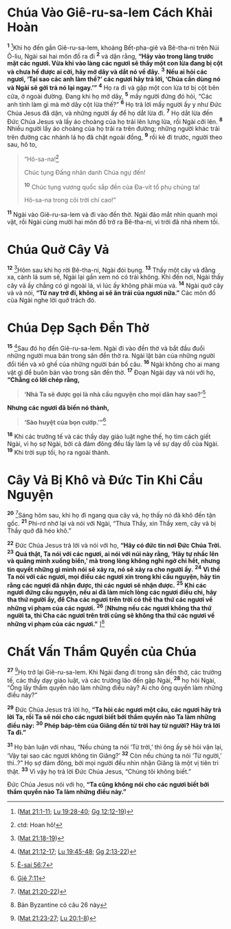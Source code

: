 # Chúa Vào Giê-ru-sa-lem Cách Khải Hoàn

<sup><b>1</b></sup> [^1@-d9b40d5f-9803-481b-b2db-4a43c7d96a92]Khi họ đến gần Giê-ru-sa-lem, khoảng Bết-pha-giê và Bê-tha-ni trên Núi Ô-liu, Ngài sai hai môn đồ ra đi <sup><b>2</b></sup> và dặn rằng, **“Hãy vào trong làng trước mặt các ngươi. Vừa khi vào làng các ngươi sẽ thấy một con lừa đang bị cột và chưa hề được ai cỡi, hãy mở dây và dắt nó về đây.** <sup><b>3</b></sup> **Nếu ai hỏi các ngươi, ‘Tại sao các anh làm thế?’ các ngươi hãy trả lời, ‘Chúa cần dùng nó và Ngài sẽ gởi trả nó lại ngay.’”** <sup><b>4</b></sup> Họ ra đi và gặp một con lừa tơ bị cột bên cửa, ở ngoài đường. Ðang khi họ mở dây, <sup><b>5</b></sup> mấy người đứng đó hỏi, “Các anh tính làm gì mà mở dây cột lừa thế?” <sup><b>6</b></sup> Họ trả lời mấy người ấy y như Ðức Chúa Jesus đã dặn, và những người ấy để họ dắt lừa đi. <sup><b>7</b></sup> Họ dắt lừa đến Ðức Chúa Jesus và lấy áo choàng của họ trải lên lưng lừa, rồi Ngài cỡi lên. <sup><b>8</b></sup> Nhiều người lấy áo choàng của họ trải ra trên đường; những người khác trải trên đường các nhánh lá họ đã chặt ngoài đồng, <sup><b>9</b></sup> rồi kẻ đi trước, người theo sau, hô to,

> “Hô-sa-na![^1-d9b40d5f-9803-481b-b2db-4a43c7d96a92]
>
> Chúc tụng Ðấng nhân danh Chúa ngự đến!
>
> <sup><b>10</b></sup> Chúc tụng vương quốc sắp đến của Ða-vít tổ phụ chúng ta!
>
> Hô-sa-na trong cõi trời chí cao!”

<sup><b>11</b></sup> Ngài vào Giê-ru-sa-lem và đi vào đền thờ. Ngài đảo mắt nhìn quanh mọi vật, rồi Ngài cùng mười hai môn đồ trở ra Bê-tha-ni, vì trời đã nhá nhem tối.

# Chúa Quở Cây Vả

<sup><b>12</b></sup> [^2@-d9b40d5f-9803-481b-b2db-4a43c7d96a92]Hôm sau khi họ rời Bê-tha-ni, Ngài đói bụng. <sup><b>13</b></sup> Thấy một cây vả đằng xa, cành lá sum sê, Ngài lại gần xem nó có trái không. Khi đến nơi, Ngài thấy cây vả ấy chẳng có gì ngoài lá, vì lúc ấy không phải mùa vả. <sup><b>14</b></sup> Ngài quở cây vả và nói, **“Từ nay trở đi, không ai sẽ ăn trái của ngươi nữa.”** Các môn đồ của Ngài nghe lời quở trách đó.

# Chúa Dẹp Sạch Ðền Thờ

<sup><b>15</b></sup> [^3@-d9b40d5f-9803-481b-b2db-4a43c7d96a92]Sau đó họ đến Giê-ru-sa-lem. Ngài đi vào đền thờ và bắt đầu đuổi những người mua bán trong sân đền thờ ra. Ngài lật bàn của những người đổi tiền và xô ghế của những người bán bồ câu. <sup><b>16</b></sup> Ngài không cho ai mang vật gì để buôn bán vào trong sân đền thờ. <sup><b>17</b></sup> Ðoạn Ngài dạy và nói với họ, **“Chẳng có lời chép rằng,**

> **‘Nhà Ta sẽ được gọi là nhà cầu nguyện cho mọi dân hay sao?’**[^4@-d9b40d5f-9803-481b-b2db-4a43c7d96a92]

**Nhưng các ngươi đã biến nó thành,**

> **‘Sào huyệt của bọn cướp.’”**[^5@-d9b40d5f-9803-481b-b2db-4a43c7d96a92]

<sup><b>18</b></sup> Khi các trưởng tế và các thầy dạy giáo luật nghe thế, họ tìm cách giết Ngài, vì họ sợ Ngài, bởi cả đám đông đều lấy làm lạ về sự dạy dỗ của Ngài. <sup><b>19</b></sup> Khi trời sụp tối, họ ra ngoài thành.

# Cây Vả Bị Khô và Ðức Tin Khi Cầu Nguyện

<sup><b>20</b></sup> [^6@-d9b40d5f-9803-481b-b2db-4a43c7d96a92]Sáng hôm sau, khi họ đi ngang qua cây vả, họ thấy nó đã khô đến tận gốc. <sup><b>21</b></sup> Phi-rơ nhớ lại và nói với Ngài, “Thưa Thầy, xin Thầy xem, cây vả bị Thầy quở đã héo khô.”

<sup><b>22</b></sup> Ðức Chúa Jesus trả lời và nói với họ, **“Hãy có đức tin nơi Ðức Chúa Trời.** <sup><b>23</b></sup> **Quả thật, Ta nói với các ngươi, ai nói với núi này rằng, ‘Hãy tự nhấc lên và quăng mình xuống biển,’ mà trong lòng không nghi ngờ chi hết, nhưng tin quyết những gì mình nói sẽ xảy ra, nó sẽ xảy ra cho người ấy.** <sup><b>24</b></sup> **Vì thế Ta nói với các ngươi, mọi điều các ngươi xin trong khi cầu nguyện, hãy tin rằng các ngươi đã nhận được, thì các ngươi sẽ nhận được.** <sup><b>25</b></sup> **Khi các ngươi đứng cầu nguyện, nếu ai đã làm mích lòng các ngươi điều chi, hãy tha thứ người ấy, để Cha các ngươi trên trời có thể tha thứ các ngươi về những vi phạm của các ngươi.** <sup><b>26</b></sup> \[**Nhưng nếu các ngươi không tha thứ người ta, thì Cha các ngươi trên trời cũng sẽ không tha thứ các ngươi về những vi phạm của các ngươi.”** ][^2-d9b40d5f-9803-481b-b2db-4a43c7d96a92]

# Chất Vấn Thẩm Quyền của Chúa

<sup><b>27</b></sup> [^7@-d9b40d5f-9803-481b-b2db-4a43c7d96a92]Họ trở lại Giê-ru-sa-lem. Khi Ngài đang đi trong sân đền thờ, các trưởng tế, các thầy dạy giáo luật, và các trưởng lão đến gặp Ngài, <sup><b>28</b></sup> họ hỏi Ngài, “Ông lấy thẩm quyền nào làm những điều này? Ai cho ông quyền làm những điều này?”

<sup><b>29</b></sup> Ðức Chúa Jesus trả lời họ, **“Ta hỏi các ngươi một câu, các ngươi hãy trả lời Ta, rồi Ta sẽ nói cho các ngươi biết bởi thẩm quyền nào Ta làm những điều này:** <sup><b>30</b></sup> **Phép báp-têm của Giăng đến từ trời hay từ người? Hãy trả lời Ta đi.”**

<sup><b>31</b></sup> Họ bàn luận với nhau, “Nếu chúng ta nói ‘Từ trời,’ thì ông ấy sẽ hỏi vặn lại, ‘Vậy tại sao các ngươi không tin Giăng?’ <sup><b>32</b></sup> Còn nếu chúng ta nói ‘Từ người,’ thì..?” Họ sợ đám đông, bởi mọi người đều nhìn nhận Giăng là một vị tiên tri thật. <sup><b>33</b></sup> Vì vậy họ trả lời Ðức Chúa Jesus, “Chúng tôi không biết.”

Ðức Chúa Jesus nói với họ, **“Ta cũng không nói cho các ngươi biết bởi thẩm quyền nào Ta làm những điều này.”**

[^1-d9b40d5f-9803-481b-b2db-4a43c7d96a92]: ctd: Hoan hô!

[^2-d9b40d5f-9803-481b-b2db-4a43c7d96a92]: Bản Byzantine có câu 26 này

[^1@-d9b40d5f-9803-481b-b2db-4a43c7d96a92]: ([Mat 21:1-11](/passage/?search=Matt.21.1-Matt.21.11&version=BD2011); [Lu 19:28-40](/passage/?search=Luke.19.28-Luke.19.40&version=BD2011); [Gg 12:12-19](/passage/?search=John.12.12-John.12.19&version=BD2011))

[^2@-d9b40d5f-9803-481b-b2db-4a43c7d96a92]: ([Mat 21:18-19](/passage/?search=Matt.21.18-Matt.21.19&version=BD2011))

[^3@-d9b40d5f-9803-481b-b2db-4a43c7d96a92]: ([Mat 21:12-17](/passage/?search=Matt.21.12-Matt.21.17&version=BD2011); [Lu 19:45-48](/passage/?search=Luke.19.45-Luke.19.48&version=BD2011); [Gg 2:13-22](/passage/?search=John.2.13-John.2.22&version=BD2011))

[^4@-d9b40d5f-9803-481b-b2db-4a43c7d96a92]: [Ê-sai 56:7](/passage/?search=Isa.56.7&version=BD2011)

[^5@-d9b40d5f-9803-481b-b2db-4a43c7d96a92]: [Giê 7:11](/passage/?search=Jer.7.11&version=BD2011)

[^6@-d9b40d5f-9803-481b-b2db-4a43c7d96a92]: ([Mat 21:20-22](/passage/?search=Matt.21.20-Matt.21.22&version=BD2011))

[^7@-d9b40d5f-9803-481b-b2db-4a43c7d96a92]: ([Mat 21:23-27](/passage/?search=Matt.21.23-Matt.21.27&version=BD2011); [Lu 20:1-8](/passage/?search=Luke.20.1-Luke.20.8&version=BD2011))
